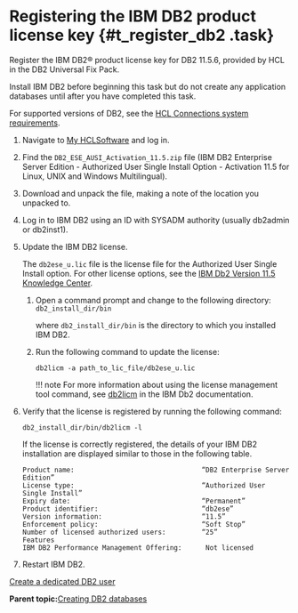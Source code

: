 # Registering the IBM DB2 product license key {#t_register_db2 .task}

Register the IBM DB2® product license key for DB2 11.5.6, provided by HCL in the DB2 Universal Fix Pack.

Install IBM DB2 before beginning this task but do not create any application databases until after you have completed this task.

For supported versions of DB2, see the [HCL Connections system requirements](https://support.hcltechsw.com/csm?id=kb_article&sysparm_article=KB0073654).

1.  Navigate to [My HCLSoftware](https://my.hcltechsw.com/) and log in.

2.  Find the `DB2_ESE_AUSI_Activation_11.5.zip` file \(IBM DB2 Enterprise Server Edition - Authorized User Single Install Option - Activation 11.5 for Linux, UNIX and Windows Multilingual\).

3.  Download and unpack the file, making a note of the location you unpacked to.

4.  Log in to IBM DB2 using an ID with SYSADM authority \(usually db2admin or db2inst1\).

5.  Update the IBM DB2 license.

    The `db2ese_u.lic` file is the license file for the Authorized User Single Install option. For other license options, see the [IBM Db2 Version 11.5 Knowledge Center](https://www.ibm.com/docs/db2/11.5).

    1.  Open a command prompt and change to the following directory: `db2_install_dir/bin`

        where `db2_install_dir/bin` is the directory to which you installed IBM DB2.

    2.  Run the following command to update the license:

        ```
        db2licm -a path_to_lic_file/db2ese_u.lic
        ```

        !!! note
            For more information about using the license management tool command, see [db2licm](https://www.ibm.com/docs/db2/11.1?topic=licenses-db2licm-license-management-tool-command) in the IBM Db2 documentation.

6.  Verify that the license is registered by running the following command:

    ```
    db2_install_dir/bin/db2licm -l
    ```

    If the license is correctly registered, the details of your IBM DB2 installation are displayed similar to those in the following table.
 
    ```
    Product name:                                “DB2 Enterprise Server Edition” 
    License type:                                “Authorized User Single Install”
    Expiry date:                                 “Permanent”                     
    Product identifier:                          “db2ese”                        
    Version information:                         “11.5”                          
    Enforcement policy:                          “Soft Stop”                     
    Number of licensed authorized users:         “25”                            
    Features                                                                     
    IBM DB2 Performance Management Offering:      Not licensed                    
    ```

7.  Restart IBM DB2.


[Create a dedicated DB2 user](t_db_create_lcuser.md)

**Parent topic:**[Creating DB2 databases](../install/c_inst_create_database_db2.md)

